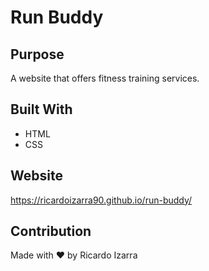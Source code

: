 # Run Buddy

## Purpose
A website that offers fitness training services.

## Built With
* HTML
* CSS

## Website
https://ricardoizarra90.github.io/run-buddy/

## Contribution
Made with ❤️ by Ricardo Izarra
